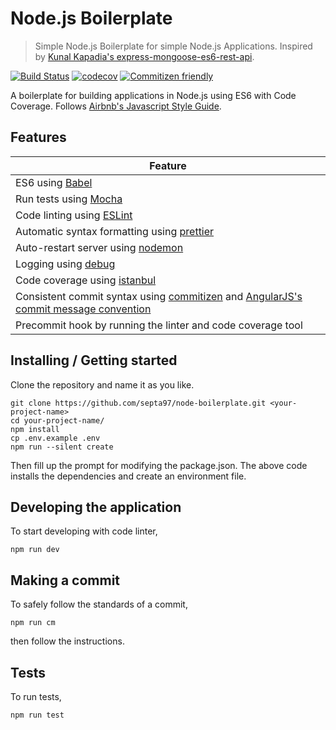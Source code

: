 # Node.js Boilerplate
> Simple Node.js Boilerplate for simple Node.js Applications. Inspired by [Kunal Kapadia's express-mongoose-es6-rest-api](https://github.com/KunalKapadia/express-mongoose-es6-rest-api).

[![Build Status](https://travis-ci.org/septa97/node-boilerplate.svg?branch=master)](https://travis-ci.org/septa97/node-boilerplate)
[![codecov](https://codecov.io/gh/septa97/node-boilerplate/branch/master/graph/badge.svg)](https://codecov.io/gh/septa97/node-boilerplate)
[![Commitizen friendly](https://img.shields.io/badge/commitizen-friendly-brightgreen.svg)](http://commitizen.github.io/cz-cli/)

A boilerplate for building applications in Node.js using ES6 with Code Coverage. Follows [Airbnb's Javascript Style Guide](https://github.com/airbnb/javascript).

## Features

| Feature                                                                             |
|-------------------------------------------------------------------------------------|
| ES6 using [Babel](https://babeljs.io/)                                              |
| Run tests using [Mocha](https://mochajs.org/)                                       |
| Code linting using [ESLint](http://eslint.org/)                                     |
| Automatic syntax formatting using [prettier](https://github.com/prettier/prettier)  |
| Auto-restart server using [nodemon](https://nodemon.io/)                            |
| Logging using [debug](https://github.com/visionmedia/debug)                         |
| Code coverage using [istanbul](https://istanbul.js.org/)                            |
| Consistent commit syntax using [commitizen](http://commitizen.github.io/cz-cli/) and [AngularJS's commit message convention](https://github.com/angular/angular.js/blob/master/CONTRIBUTING.md#-git-commit-guidelines)  |
| Precommit hook by running the linter and code coverage tool                         |

## Installing / Getting started

Clone the repository and name it as you like.

```shell
git clone https://github.com/septa97/node-boilerplate.git <your-project-name>
cd your-project-name/
npm install
cp .env.example .env
npm run --silent create
```

Then fill up the prompt for modifying the package.json.
The above code installs the dependencies and create an environment file.

## Developing the application

To start developing with code linter,

```shell
npm run dev
```

## Making a commit

To safely follow the standards of a commit,

```shell
npm run cm
```

then follow the instructions.

## Tests

To run tests,

```shell
npm run test
```
